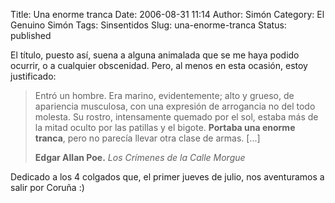 Title: Una enorme tranca
Date: 2006-08-31 11:14
Author: Simón
Category: El Genuino Simón
Tags: Sinsentidos
Slug: una-enorme-tranca
Status: published

El título, puesto así, suena a alguna animalada que se me haya podido
ocurrir, o a cualquier obscenidad. Pero, al menos en esta ocasión, estoy
justificado:

> Entró un hombre. Era marino, evidentemente; alto y grueso, de
> apariencia musculosa, con una expresión de arrogancia no del todo
> molesta. Su rostro, intensamente quemado por el sol, estaba más de la
> mitad oculto por las patillas y el bigote. **Portaba una enorme tranca**, pero no
> parecía llevar otra clase de armas. [...]
>
> **Edgar Allan Poe.** *Los Crímenes de la Calle Morgue*

Dedicado a los 4 colgados que, el primer jueves de julio, nos
aventuramos a salir por Coruña :)
